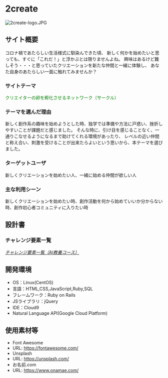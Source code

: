 # 2create
 ![2create-logo.JPG](xxxxxx/logo.JPG "2create-logo")


## サイト概要
コロナ禍であたらしい生活様式に馴染んできた頃、
新しく何かを始めたいと思っても、すぐに「これだ！」と浮かぶとは限りませんよね。
興味はあるけど難しそう・・・と思っていたクリエーションを新たな仲間と一緒に体験し、
あなた自身のあたらしい一面に触れてみませんか？

### サイトテーマ
<font color="Green">クリエイターの卵を孵化させるネットワーク（サークル）</font>

### テーマを選んだ理由
新しく創作系の趣味を始めようとした時、独学では準備や方法に戸惑い、挫折しやすいことが課題だと感じました。
そんな時に、引け目を感じることなく、一通りこなせるようになるまで助けてくれる環境があったり、
レベルの近い仲間と称え合い、刺激を受けることが出来たらよいという思いから、本テーマを選びました。

### ターゲットユーザ
新しくクリエーションを始めたい人、一緒に始める仲間が欲しい人

### 主な利用シーン
新しくクリエーションを始めたい時、創作活動を何から始めていいか分からない時、創作初心者コミュニティに入りたい時


## 設計書
### チャレンジ要素一覧
*[チャレンジ要素一覧（AI教養コース）](https://docs.google.com/spreadsheets/d/1dN4vwTJr5CT3FFcdH9HrYVmUCJgh50MfIdl2hcLT4YE/edit#gid=0)*


## 開発環境
- OS：Linux(CentOS)
- 言語：HTML,CSS,JavaScript,Ruby,SQL
- フレームワーク：Ruby on Rails
- JSライブラリ：jQuery
- IDE：Cloud9
- Natural Language API(Google Cloud Platform)


## 使用素材等
- Font Awesome
- URL:  https://fontawesome.com/
- Unsplash
- URL:  https://unsplash.com/
- お名前.com
- URL:  https://www.onamae.com/
